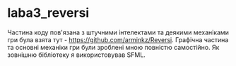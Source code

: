 # laba3_reversi
Частина коду пов'язана з штучними інтелектами та деякими механіками гри була взята тут - https://github.com/arminkz/Reversi.
Графічна частина та основні механіки гри були зроблені мною повністю самостійно.
Як зовнішню бібліотеку я використовував SFML.
